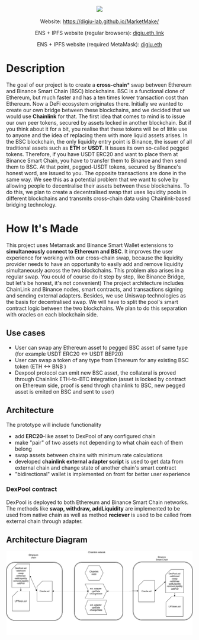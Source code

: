  <p align="center"><img src="https://img.shields.io/badge/status-development-yellow.svg"></p>
 <p align="center">Website: <a target='_blank' href = "https://digiu-lab.github.io/MarketMake/">https://digiu-lab.github.io/MarketMake/</a></p>
 <p align="center">ENS + IPFS website (regular browsers): <a target='_blank' href = "https://digiu.eth.link">digiu.eth.link</a></p>
 <p align="center">ENS + IPFS website (required MetaMask): <a target='_blank' href = "https://digiu.eth">digiu.eth</a></p>

# **Description**

The goal of our project is to create a **cross-chain*** swap between Ethereum and Binance Smart Chain (BSC) blockchains.
BSC is a functional clone of Ethereum, but much faster and has a ten times lower transaction cost than Ethereum. Now a DeFi ecosystem originates there.
Initially we wanted to create our own bridge between these blockchains, and we decided that we would use **Chainlink** for that.
The first idea that comes to mind is to issue our own peer tokens, secured by assets locked in another blockchain. But if you think about it for a bit, you realise that these tokens will be of little use to anyone and the idea of replacing them with more liquid assets arises.
In the BSC blockchain, the only liquidity entry point is Binance, the issuer of all traditional assets such as **ETH** or **USDT**. It issues its own so-called pegged tokens.
Therefore, if you have USDT ERC20 and want to place them at Binance Smart Chain, you have to transfer them to Binance and then send them to BSC. At that point, pegged-USDT tokens, secured by Binance's honest word, are issued to you. The opposite transactions are done in the same way.
We see this as a potential problem that we want to solve by allowing people to decentralise their assets between these blockchains. To do this, we plan to create a decentralised swap that uses liquidity pools in different blockchains and transmits cross-chain data using Chainlink-based bridging technology.

# **How It's Made**

This project uses Metamask and Binance Smart Wallet extensions to **simultaneously connect to Ethereum and BSC**.
It improves the user experience for working with our cross-chain swap, because the liquidity provider needs to have an opportunity to easily add and remove liquidity simultaneously across the two blockchains. This problem also arises in a regular swap.
You could of course do it step by step, like Binance Bridge, but let's be honest, it's not convenient)
The project architecture includes ChainLink and Binance nodes, smart contracts, and transactions signing and sending external adapters.
Besides, we use Uniswap technologies as the basis for decentralised swap. We will have to split the pool's smart contract logic between the two blockchains. We plan to do this separation with oracles on each blockchain side.

## Use cases
- User can swap any Ethereum asset to pegged BSC asset of same type (for example USDT ERC20  <-> USDT BEP20)
- User can swap a token of any type from Ethereum for any existing BSC token (ETH <-> BNB ) 
- Dexpool protocol can emit new BSC asset, the collateral is proved through Chainlink ETH-to-BTC integration (asset is locked by contract on Ethereum side, proof is send throgh chainlink to BSC,  new pegged asset is emited on BSC and sent to user)



## Architecture

The prototype will include functionality
- add **ERC20**-like asset to DexPool of any configured chain
- make "pair" of two assets not depending to what chain each of them belong
- swap assets between chains with minimum rate calculations
- developed **chainlink external adapter script** is used to  get data from external chain and change state of another chain's smart contract 
- "bidirectional" wallet is implemented on front for better user experience

### DexPool contract
DexPool is deployed to both Ethereum and Binance Smart Chain networks. The methods like **swap, withdraw, addLiquidity** are implemented to be used from native chain as well as method **reciever** is used to be called from external chain through adapter.



## Architecture Diagram

![Architecture Diagram](./ui/img/diagram.png)
